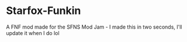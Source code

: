 # Starfox-Funkin
A FNF mod made for the SFNS Mod Jam - I made this in two seconds, I'll update it when I do lol
